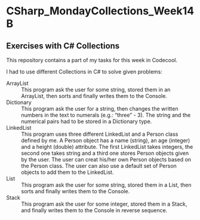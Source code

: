 # CSharp_MondayCollections_Week14B

<h2>Exercises with C# Collections</h2>

This repository contains a part of my tasks for this week in Codecool.

I had to use different Collections in C# to solve given problems:

<dl>
  <dt>ArrayList</dt>
  <dd>This program ask the user for some string, stored them in an ArrayList, then sorts and finally writes them to the Console.</dd>
  <dt>Dictionary</dt>
  <dd>This program ask the user for a string, then changes the written numbers in the text to numerals (e.g.: “three” - 3). The string and the numerical pairs had to be stored in a Dictionary type.</dd>
  <dt>LinkedList</dt>
  <dd>This program uses three different LinkedList and a Person class defined by me. A Person object has a name (string), an age (integer) and a height (double) attribute. The first LinkedList takes integers, the second one takes string and a third one stores Person objects given by the user. The user can creat his/her own Person objects based on the Person class. The user can also use a default set of Person objects to add them to the LinkedList.</dd>
  <dt>List</dt>
  <dd>This program ask the user for some string, stored them in a List, then sorts and finally writes them to the Console.</dd>
  <dt>Stack</dt>
  <dd>This program ask the user for some integer, stored them in a Stack, and finally writes them to the Console in reverse sequence.</dd>
</dl>
